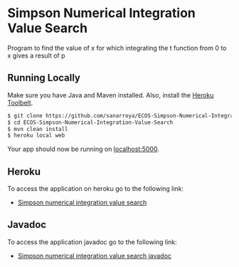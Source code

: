 # Simpson Numerical Integration Value Search 

Program to find the value of x for which integrating the t function from 0 to x gives a result of p

## Running Locally

Make sure you have Java and Maven installed.  Also, install the [Heroku Toolbelt](https://toolbelt.heroku.com/).

```sh
$ git clone https://github.com/sanarroya/ECOS-Simpson-Numerical-Integration.git
$ cd ECOS-Simpson-Numerical-Integration-Value-Search
$ mvn clean install
$ heroku local web
```

Your app should now be running on [localhost:5000](http://localhost:5000/).

## Heroku

To access the application on heroku go to the following link:

- [Simpson numerical integration value search](https://salty-meadow-44541.herokuapp.com/simpsonIntegralXValue)

## Javadoc

To access the application javadoc go to the following link:
- [Simpson numerical integration value search javadoc](http://sanarroya.github.io/ECOS-Simpson-Numerical-Integration-Value-Search/target/site/apidocs/index.html)

